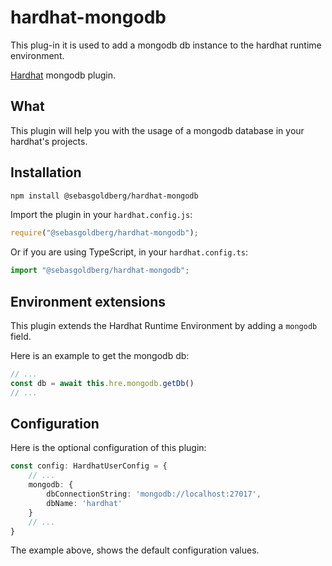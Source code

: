 # hardhat-mongodb

This plug-in it is used to add a mongodb db instance to the hardhat runtime environment.

[Hardhat](https://hardhat.org) mongodb plugin. 

## What

This plugin will help you with the usage of a mongodb database in your hardhat's projects.

## Installation

```bash
npm install @sebasgoldberg/hardhat-mongodb
```

Import the plugin in your `hardhat.config.js`:

```js
require("@sebasgoldberg/hardhat-mongodb");
```

Or if you are using TypeScript, in your `hardhat.config.ts`:

```ts
import "@sebasgoldberg/hardhat-mongodb";
```

## Environment extensions

This plugin extends the Hardhat Runtime Environment by adding a `mongodb` field.

Here is an example to get the mongodb db:

``` typescript
// ...
const db = await this.hre.mongodb.getDb()
// ...
```

## Configuration

Here is the optional configuration of this plugin:

``` typescript
const config: HardhatUserConfig = {
    // ...
    mongodb: {
        dbConnectionString: 'mongodb://localhost:27017',
        dbName: 'hardhat'
    }
    // ...
}
```

The example above, shows the default configuration values.
